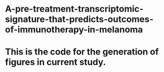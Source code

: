 # A-pre-treatment-transcriptomic-signature-that-predicts-outcomes-of-immunotherapy-in-melanoma
# This is the code for the generation of figures in current study.
